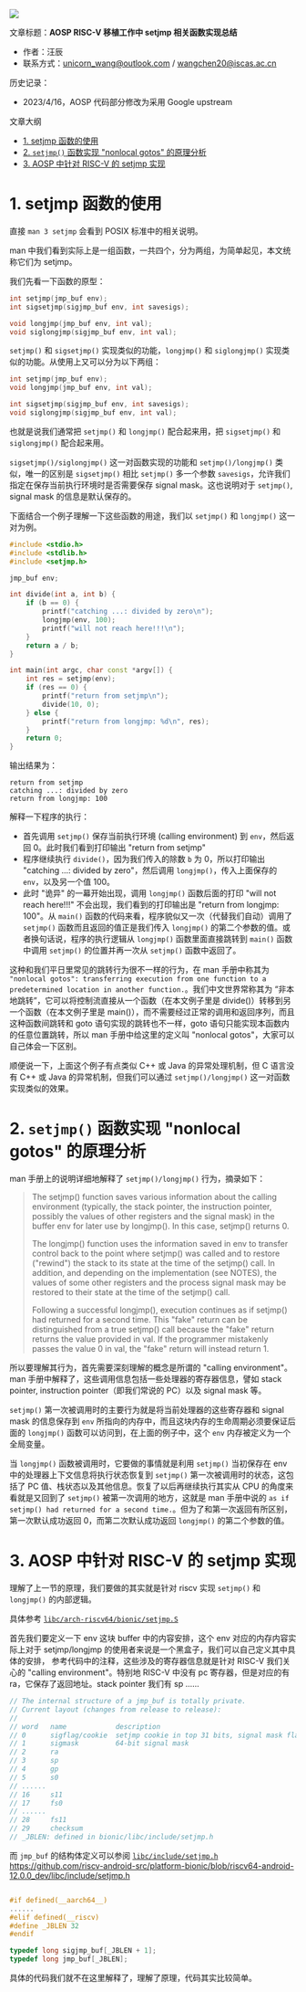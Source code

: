 ![](./diagrams/android-riscv.png)

文章标题：**AOSP RISC-V 移植工作中 setjmp 相关函数实现总结**

- 作者：汪辰
- 联系方式：<unicorn_wang@outlook.com> / <wangchen20@iscas.ac.cn>

历史记录：

- 2023/4/16，AOSP 代码部分修改为采用 Google upstream

文章大纲

<!-- TOC -->

- [1. setjmp 函数的使用](#1-setjmp-函数的使用)
- [2. `setjmp()` 函数实现 "nonlocal gotos" 的原理分析](#2-setjmp-函数实现-nonlocal-gotos-的原理分析)
- [3. AOSP 中针对 RISC-V 的 setjmp 实现](#3-aosp-中针对-risc-v-的-setjmp-实现)

<!-- /TOC -->

# 1. setjmp 函数的使用

直接 `man 3 setjmp` 会看到 POSIX 标准中的相关说明。

man 中我们看到实际上是一组函数，一共四个，分为两组，为简单起见，本文统称它们为 setjmp。

我们先看一下函数的原型：

```cpp
int setjmp(jmp_buf env);
int sigsetjmp(sigjmp_buf env, int savesigs);

void longjmp(jmp_buf env, int val);
void siglongjmp(sigjmp_buf env, int val);
```

`setjmp()` 和 `sigsetjmp()` 实现类似的功能，`longjmp()` 和 `siglongjmp()` 实现类似的功能。从使用上又可以分为以下两组：

```cpp
int setjmp(jmp_buf env);
void longjmp(jmp_buf env, int val);

int sigsetjmp(sigjmp_buf env, int savesigs);
void siglongjmp(sigjmp_buf env, int val);
```

也就是说我们通常把 `setjmp()` 和 `longjmp()` 配合起来用，把 `sigsetjmp()` 和 `siglongjmp()` 配合起来用。

`sigsetjmp()/siglongjmp()` 这一对函数实现的功能和 `setjmp()/longjmp()` 类似，唯一的区别是 `sigsetjmp()` 相比 `setjmp()` 多一个参数 `savesigs`，允许我们指定在保存当前执行环境时是否需要保存 signal mask。这也说明对于 `setjmp()`, signal mask 的信息是默认保存的。


下面结合一个例子理解一下这些函数的用途，我们以 `setjmp()` 和 `longjmp()` 这一对为例。

```cpp
#include <stdio.h>
#include <stdlib.h>
#include <setjmp.h>

jmp_buf env;

int divide(int a, int b) {
    if (b == 0) {
        printf("catching ...: divided by zero\n");
        longjmp(env, 100);
        printf("will not reach here!!!\n");
    }
    return a / b;
}

int main(int argc, char const *argv[]) {
    int res = setjmp(env);
    if (res == 0) {
        printf("return from setjmp\n");
        divide(10, 0);
    } else {
        printf("return from longjmp: %d\n", res);
    }
    return 0;
}
```

输出结果为：

```shell
return from setjmp
catching ...: divided by zero
return from longjmp: 100
```

解释一下程序的执行：

- 首先调用 `setjmp()` 保存当前执行环境 (calling environment) 到 `env`，然后返回 0。此时我们看到打印输出 "return from setjmp"
- 程序继续执行 `divide()`，因为我们传入的除数 `b` 为 0，所以打印输出 "catching ...: divided by zero"，然后调用 `longjmp()`，传入上面保存的 `env`，以及另一个值 100。
- 此时 "诡异" 的一幕开始出现，调用 `longjmp()` 函数后面的打印 "will not reach here!!!" 不会出现，我们看到的打印输出是 "return from longjmp: 100"。从 `main()` 函数的代码来看，程序貌似又一次（代替我们自动）调用了 `setjmp()` 函数而且返回的值正是我们传入 `longjmp()` 的第二个参数的值。或者换句话说，程序的执行逻辑从 `longjmp()` 函数里面直接跳转到 `main()` 函数中调用 `setjmp()` 的位置并再一次从 `setjmp()` 函数中返回了。

这种和我们平日里常见的跳转行为很不一样的行为，在 man 手册中称其为 `"nonlocal gotos": transferring execution from one function to a predetermined location in another function.`。我们中文世界常称其为 “非本地跳转”，它可以将控制流直接从一个函数（在本文例子里是 divide()）转移到另一个函数（在本文例子里是 main()），而不需要经过正常的调用和返回序列，而且这种函数间跳转和 goto 语句实现的跳转也不一样，goto 语句只能实现本函数内的任意位置跳转，所以 man 手册中给这里的定义叫 "nonlocal gotos"，大家可以自己体会一下区别。

顺便说一下，上面这个例子有点类似 C++ 或 Java 的异常处理机制，但 C 语言没有 C++ 或 Java 的异常机制，但我们可以通过 `setjmp()/longjmp()` 这一对函数实现类似的效果。

# 2. `setjmp()` 函数实现 "nonlocal gotos" 的原理分析

man 手册上的说明详细地解释了 `setjmp()/longjmp()` 行为，摘录如下：

> The setjmp() function saves various information about the calling environment (typically, the stack pointer, the instruction pointer, possibly the values of other registers  and the signal mask) in the buffer env for later use by longjmp().  In this case, setjmp() returns 0.
> 
> The  longjmp() function uses the information saved in env to transfer control back to the point where setjmp() was called and to restore ("rewind") the stack to its state at the time of the setjmp() call. In addition, and depending on the implementation (see NOTES), the values of some other registers and the process signal mask may be restored to their state at the time of the setjmp() call.
>
> Following  a  successful longjmp(), execution continues as if setjmp() had returned for a second time.  This "fake" return can be distinguished from a true setjmp() call because  the "fake" return returns the value provided in val.  If the programmer mistakenly passes the value 0 in val, the "fake" return will instead return 1.

所以要理解其行为，首先需要深刻理解的概念是所谓的 "calling environment"。man 手册中解释了，这些调用信息包括一些处理器的寄存器信息，譬如 stack pointer, instruction pointer（即我们常说的 PC）以及 signal mask 等。

`setjmp()` 第一次被调用时的主要行为就是将当前处理器的这些寄存器和 signal mask 的信息保存到 `env` 所指向的内存中，而且这块内存的生命周期必须要保证后面的 `longjmp()` 函数可以访问到，在上面的例子中，这个 `env` 内存被定义为一个全局变量。

当 `longjmp()` 函数被调用时，它要做的事情就是利用 `setjmp()` 当初保存在 env 中的处理器上下文信息将执行状态恢复到 `setjmp()` 第一次被调用时的状态，这包括了 PC 值、栈状态以及其他信息。恢复了以后再继续执行其实从 CPU 的角度来看就是又回到了 `setjmp()` 被第一次调用的地方，这就是 man 手册中说的 `as if setjmp() had returned for a second time.`。但为了和第一次返回有所区别，第一次默认成功返回 0，而第二次默认成功返回 `longjmp()` 的第二个参数的值。

# 3. AOSP 中针对 RISC-V 的 setjmp 实现

理解了上一节的原理，我们要做的其实就是针对 riscv 实现 `setjmp()` 和 `longjmp()` 的内部逻辑。

具体参考 [`libc/arch-riscv64/bionic/setjmp.S`][1]

首先我们要定义一下 env 这块 buffer 中的内容安排，这个 env 对应的内存内容实际上对于 setjmp/longjmp 的使用者来说是一个黑盒子，我们可以自己定义其中具体的安排， 参考代码中的注释，这些涉及的寄存器信息就是针对 RISC-V 我们关心的 "calling environment"。特别地 RISC-V 中没有 pc 寄存器，但是对应的有 ra，它保存了返回地址。stack pointer 我们有 sp ......

```cpp
// The internal structure of a jmp_buf is totally private.
// Current layout (changes from release to release):
//
// word   name            description
// 0      sigflag/cookie  setjmp cookie in top 31 bits, signal mask flag in low bit
// 1      sigmask         64-bit signal mask
// 2      ra
// 3      sp
// 4      gp
// 5      s0
// ......
// 16     s11
// 17     fs0
// ......
// 28     fs11
// 29     checksum
// _JBLEN: defined in bionic/libc/include/setjmp.h
```

而 `jmp_buf` 的结构体定义可以参阅 [`libc/include/setjmp.h`][2]
<https://github.com/riscv-android-src/platform-bionic/blob/riscv64-android-12.0.0_dev/libc/include/setjmp.h>

```cpp

#if defined(__aarch64__)
......
#elif defined(__riscv)
#define _JBLEN 32
#endif

typedef long sigjmp_buf[_JBLEN + 1];
typedef long jmp_buf[_JBLEN];
```

具体的代码我们就不在这里解释了，理解了原理，代码其实比较简单。



[1]:https://github.com/aosp-mirror/platform_bionic/blob/7dd3896fe1ec5160169b17507962fc699abea39f/libc/arch-riscv64/bionic/setjmp.S
[2]:https://github.com/aosp-mirror/platform_bionic/blob/7dd3896fe1ec5160169b17507962fc699abea39f/libc/include/setjmp.h